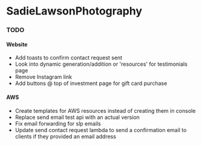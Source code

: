 # SadieLawsonPhotography

### TODO

#### Website

- Add toasts to confirm contact request sent
- Look into dynamic generation/addition or 'resources' for testimonials page
- Remove Instagram link
- Add buttons @ top of investment page for gift card purchase

#### AWS

- Create templates for AWS resources instead of creating them in console
- Replace send email test api with an actual version
- Fix email forwarding for slp emails
- Update send contact request lambda to send a confirmation email to clients if they provided an email address